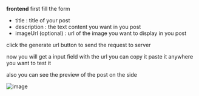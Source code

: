 **frontend**
first fill the form
- title : title of your post
- description : the text content you want in you post
- imageUrl (optional) : url of the image you want to display in you post

click the generate url button to send the request to server

now you will get a input field with the url you can copy it paste it anywhere you want to test it

also you can see the preview of the post on the side

![image](https://github.com/user-attachments/assets/f44c8f72-3e97-439a-be14-c12e40d5c4fd)
